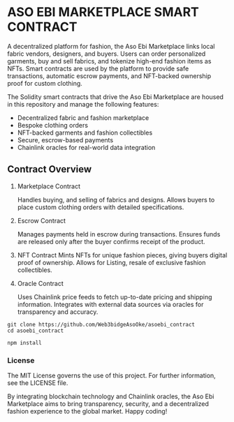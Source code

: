 # ASO EBI MARKETPLACE SMART CONTRACT

A decentralized platform for fashion, the Aso Ebi Marketplace links local fabric vendors, designers, and buyers. Users can order personalized garments, buy and sell fabrics, and tokenize high-end fashion items as NFTs. Smart contracts are used by the platform to provide safe transactions, automatic escrow payments, and NFT-backed ownership proof for custom clothing.

The Solidity smart contracts that drive the Aso Ebi Marketplace are housed in this repository and manage the following features:

* Decentralized fabric and fashion marketplace
* Bespoke clothing orders
* NFT-backed garments and fashion collectibles
* Secure, escrow-based payments
* Chainlink oracles for real-world data integration

## Contract Overview ##

1. Marketplace Contract

    Handles buying, and selling of fabrics and designs.
    Allows buyers to place custom clothing orders with detailed specifications.

2. Escrow Contract

    Manages payments held in escrow during transactions.
    Ensures funds are released only after the buyer confirms receipt of the product.

3. NFT Contract
    Mints NFTs for unique fashion pieces, giving buyers digital proof of ownership.
    Allows for Listing, resale of exclusive fashion collectibles.

4. Oracle Contract

    Uses Chainlink price feeds to fetch up-to-date pricing and shipping information.
    Integrates with external data sources via oracles for transparency and accuracy. 

```shell
git clone https://github.com/Web3bidgeAsoOke/asoebi_contract
cd asoebi_contract

npm install

```

### License ###

The MIT License governs the use of this project. For further information, see the LICENSE file.

By integrating blockchain technology and Chainlink oracles, the Aso Ebi Marketplace aims to bring transparency, security, and a decentralized fashion experience to the global market. Happy coding!
